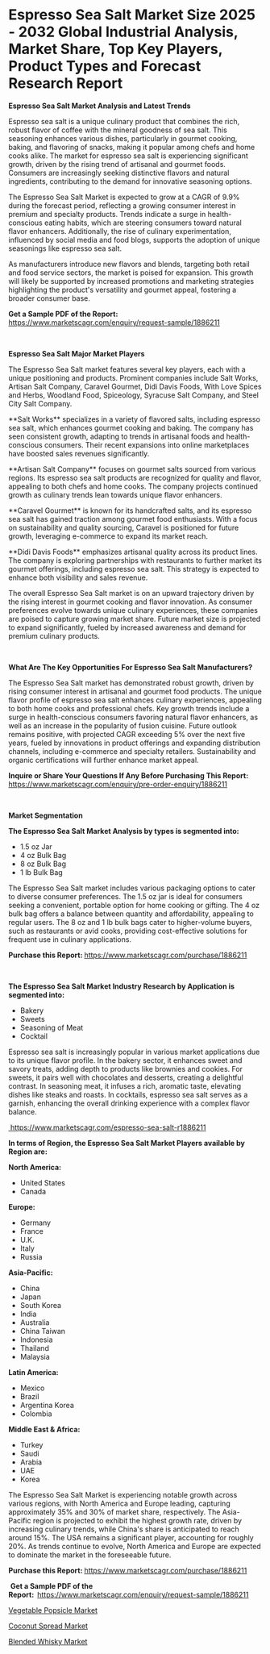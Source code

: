 <p><h1>Espresso Sea Salt Market Size 2025 - 2032 Global Industrial Analysis, Market Share, Top Key Players, Product Types and Forecast Research Report</h1></p><p><strong>Espresso Sea Salt Market Analysis and Latest Trends</strong></p>
<p><p>Espresso sea salt is a unique culinary product that combines the rich, robust flavor of coffee with the mineral goodness of sea salt. This seasoning enhances various dishes, particularly in gourmet cooking, baking, and flavoring of snacks, making it popular among chefs and home cooks alike. The market for espresso sea salt is experiencing significant growth, driven by the rising trend of artisanal and gourmet foods. Consumers are increasingly seeking distinctive flavors and natural ingredients, contributing to the demand for innovative seasoning options.</p><p>The Espresso Sea Salt Market is expected to grow at a CAGR of 9.9% during the forecast period, reflecting a growing consumer interest in premium and specialty products. Trends indicate a surge in health-conscious eating habits, which are steering consumers toward natural flavor enhancers. Additionally, the rise of culinary experimentation, influenced by social media and food blogs, supports the adoption of unique seasonings like espresso sea salt.</p><p>As manufacturers introduce new flavors and blends, targeting both retail and food service sectors, the market is poised for expansion. This growth will likely be supported by increased promotions and marketing strategies highlighting the product's versatility and gourmet appeal, fostering a broader consumer base.</p></p>
<p><strong>Get a Sample PDF of the Report:&nbsp;</strong> <a href="https://www.marketscagr.com/enquiry/request-sample/1886211?utm_campaign=1905&utm_medium=2&utm_source=Github&utm_content=ia&utm_term=07042025&utm_id=espresso-sea-salt">https://www.marketscagr.com/enquiry/request-sample/1886211</a></p>
<p>&nbsp;</p>
<p><strong>Espresso Sea Salt Major Market Players</strong></p>
<p><p>The Espresso Sea Salt market features several key players, each with a unique positioning and products. Prominent companies include Salt Works, Artisan Salt Company, Caravel Gourmet, Didi Davis Foods, With Love Spices and Herbs, Woodland Food, Spiceology, Syracuse Salt Company, and Steel City Salt Company. </p><p>**Salt Works** specializes in a variety of flavored salts, including espresso sea salt, which enhances gourmet cooking and baking. The company has seen consistent growth, adapting to trends in artisanal foods and health-conscious consumers. Their recent expansions into online marketplaces have boosted sales revenues significantly.</p><p>**Artisan Salt Company** focuses on gourmet salts sourced from various regions. Its espresso sea salt products are recognized for quality and flavor, appealing to both chefs and home cooks. The company projects continued growth as culinary trends lean towards unique flavor enhancers.</p><p>**Caravel Gourmet** is known for its handcrafted salts, and its espresso sea salt has gained traction among gourmet food enthusiasts. With a focus on sustainability and quality sourcing, Caravel is positioned for future growth, leveraging e-commerce to expand its market reach.</p><p>**Didi Davis Foods** emphasizes artisanal quality across its product lines. The company is exploring partnerships with restaurants to further market its gourmet offerings, including espresso sea salt. This strategy is expected to enhance both visibility and sales revenue.</p><p>The overall Espresso Sea Salt market is on an upward trajectory driven by the rising interest in gourmet cooking and flavor innovation. As consumer preferences evolve towards unique culinary experiences, these companies are poised to capture growing market share. Future market size is projected to expand significantly, fueled by increased awareness and demand for premium culinary products.</p></p>
<p>&nbsp;</p>
<p><strong>What Are The Key Opportunities For Espresso Sea Salt Manufacturers?</strong></p>
<p><p>The Espresso Sea Salt market has demonstrated robust growth, driven by rising consumer interest in artisanal and gourmet food products. The unique flavor profile of espresso sea salt enhances culinary experiences, appealing to both home cooks and professional chefs. Key growth trends include a surge in health-conscious consumers favoring natural flavor enhancers, as well as an increase in the popularity of fusion cuisine. Future outlook remains positive, with projected CAGR exceeding 5% over the next five years, fueled by innovations in product offerings and expanding distribution channels, including e-commerce and specialty retailers. Sustainability and organic certifications will further enhance market appeal.</p></p>
<p><strong>Inquire or Share Your Questions If Any Before Purchasing This Report:</strong> <a href="https://www.marketscagr.com/enquiry/pre-order-enquiry/1886211?utm_campaign=1905&utm_medium=2&utm_source=Github&utm_content=ia&utm_term=07042025&utm_id=espresso-sea-salt">https://www.marketscagr.com/enquiry/pre-order-enquiry/1886211</a></p>
<p>&nbsp;</p>
<p><strong>Market Segmentation</strong></p>
<p><strong>The Espresso Sea Salt Market Analysis by types is segmented into:</strong></p>
<p><ul><li>1.5 oz Jar</li><li>4 oz Bulk Bag</li><li>8 oz Bulk Bag</li><li>1 lb Bulk Bag</li></ul></p>
<p><p>The Espresso Sea Salt market includes various packaging options to cater to diverse consumer preferences. The 1.5 oz jar is ideal for consumers seeking a convenient, portable option for home cooking or gifting. The 4 oz bulk bag offers a balance between quantity and affordability, appealing to regular users. The 8 oz and 1 lb bulk bags cater to higher-volume buyers, such as restaurants or avid cooks, providing cost-effective solutions for frequent use in culinary applications.</p></p>
<p><strong>Purchase this Report:&nbsp;</strong><a href="https://www.marketscagr.com/purchase/1886211?utm_campaign=1905&utm_medium=2&utm_source=Github&utm_content=ia&utm_term=07042025&utm_id=espresso-sea-salt">https://www.marketscagr.com/purchase/1886211</a></p>
<p>&nbsp;</p>
<p><strong>The Espresso Sea Salt Market Industry Research by Application is segmented into:</strong></p>
<p><ul><li>Bakery</li><li>Sweets</li><li>Seasoning of Meat</li><li>Cocktail</li></ul></p>
<p><p>Espresso sea salt is increasingly popular in various market applications due to its unique flavor profile. In the bakery sector, it enhances sweet and savory treats, adding depth to products like brownies and cookies. For sweets, it pairs well with chocolates and desserts, creating a delightful contrast. In seasoning meat, it infuses a rich, aromatic taste, elevating dishes like steaks and roasts. In cocktails, espresso sea salt serves as a garnish, enhancing the overall drinking experience with a complex flavor balance.</p></p>
<p><a href="https://www.marketscagr.com/espresso-sea-salt-r1886211?utm_campaign=1905&utm_medium=2&utm_source=Github&utm_content=ia&utm_term=07042025&utm_id=espresso-sea-salt">&nbsp;https://www.marketscagr.com/espresso-sea-salt-r1886211</a></p>
<p><strong>In terms of Region, the Espresso Sea Salt Market Players available by Region are:</strong></p>
<p>
    <p> <strong> North America: </strong>
        <ul>
            <li>United States</li>
            <li>Canada</li>
        </ul>
        </p> 
    <p> <strong> Europe: </strong>
        <ul>
            <li>Germany</li>
            <li>France</li>
            <li>U.K.</li>
            <li>Italy</li>
            <li>Russia</li>
        </ul>
        </p> 
    <p> <strong> Asia-Pacific: </strong>
        <ul>
            <li>China</li>
            <li>Japan</li>
            <li>South Korea</li>
            <li>India</li>
            <li>Australia</li>
            <li>China Taiwan</li>
            <li>Indonesia</li>
            <li>Thailand</li>
            <li>Malaysia</li>
        </ul>
        </p> 
    <p> <strong> Latin America: </strong>
        <ul>
            <li>Mexico</li>
            <li>Brazil</li>
            <li>Argentina Korea</li>
            <li>Colombia</li>
        </ul>
        </p> 
    <p> <strong> Middle East & Africa: </strong>
        <ul>
            <li>Turkey</li>
            <li>Saudi</li>
            <li>Arabia</li>
            <li>UAE</li>
            <li>Korea</li>
        </ul>
    </p>
    </p>
<p><p>The Espresso Sea Salt Market is experiencing notable growth across various regions, with North America and Europe leading, capturing approximately 35% and 30% of market share, respectively. The Asia-Pacific region is projected to exhibit the highest growth rate, driven by increasing culinary trends, while China's share is anticipated to reach around 15%. The USA remains a significant player, accounting for roughly 20%. As trends continue to evolve, North America and Europe are expected to dominate the market in the foreseeable future.</p></p>
<p><strong>Purchase this Report: </strong><a href="https://www.marketscagr.com/purchase/1886211?utm_campaign=1905&utm_medium=2&utm_source=Github&utm_content=ia&utm_term=07042025&utm_id=espresso-sea-salt">https://www.marketscagr.com/purchase/1886211</a></p>
<p>&nbsp;<strong>Get a Sample PDF of the Report:&nbsp;&nbsp;</strong><a href="https://www.marketscagr.com/enquiry/request-sample/1886211?utm_campaign=1905&utm_medium=2&utm_source=Github&utm_content=ia&utm_term=07042025&utm_id=espresso-sea-salt">https://www.marketscagr.com/enquiry/request-sample/1886211</a></p>
<p><strong></strong></p>
<p><p><a href="https://github.com/arocasanzib6/Market-Research-Report-List-1/blob/main/vegetable-popsicle-market.md?utm_campaign=1905&utm_medium=2&utm_source=Github&utm_content=ia&utm_term=07042025&utm_id=espresso-sea-salt">Vegetable Popsicle Market</a></p><p><a href="https://github.com/arneslullapq/Market-Research-Report-List-1/blob/main/coconut-spread-market.md?utm_campaign=1905&utm_medium=2&utm_source=Github&utm_content=ia&utm_term=07042025&utm_id=espresso-sea-salt">Coconut Spread Market</a></p><p><a href="https://github.com/langolaskark/Market-Research-Report-List-1/blob/main/blended-whisky-market.md?utm_campaign=1905&utm_medium=2&utm_source=Github&utm_content=ia&utm_term=07042025&utm_id=espresso-sea-salt">Blended Whisky Market</a></p></p>